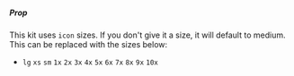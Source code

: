 ##### Prop
This kit uses `icon` sizes. If you don't give it a size, it will default to medium. This can be replaced with the sizes below:

* `lg` `xs` `sm` `1x` `2x` `3x` `4x` `5x` `6x` `7x` `8x` `9x` `10x`